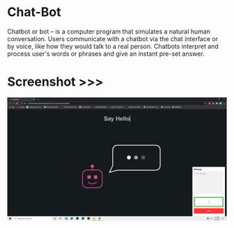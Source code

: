# Chat-Bot
Chatbot or bot – is a computer program that simulates a natural human conversation. Users communicate with a chatbot via the chat interface or by voice, like how they would talk to a real person. Chatbots interpret and process user's words or phrases and give an instant pre-set answer.

# Screenshot >>>
![alt text](https://github.com/AhsanParadise/Chat-Bot/blob/master/ScreenShot.jpg?raw=true)
